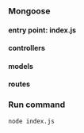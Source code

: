 ### Mongoose
#### entry point: index.js
#### controllers
#### models
#### routes

### Run command
```nodejs
node index.js
```